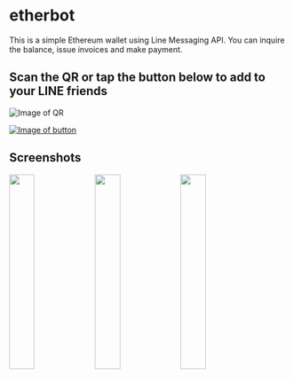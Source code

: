 # etherbot
 This is a simple Ethereum wallet using Line Messaging API. You can inquire the balance, issue invoices and make payment.

##  Scan the QR or tap the button below to add to your LINE friends
![Image of QR](https://snst-lab.github.io/etherbot/public/assets/img/qr.png)
 
[![Image of button](https://scdn.line-apps.com/n/line_add_friends/btn/ja.png)](https://line.me/R/ti/p/%40qdt4322c)

##  Screenshots
<img align="left" width="30%" src="https://snst-lab.github.io/etherbot/public/assets/img/screenshot1.jpg">
<img align="left" width="30%" src="https://snst-lab.github.io/etherbot/public/assets/img/screenshot2.jpg">
<img align="left" width="30%" src="https://snst-lab.github.io/etherbot/public/assets/img/screenshot3.jpg">